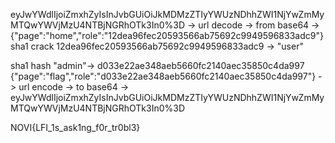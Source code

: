 eyJwYWdlIjoiZmxhZyIsInJvbGUiOiJkMDMzZTIyYWUzNDhhZWI1NjYwZmMyMTQwYWVjMzU4NTBjNGRhOTk3In0%3D
 -> url decode 
  -> from base64 
    -> {"page":"home","role":"12dea96fec20593566ab75692c9949596833adc9"}
sha1 crack 12dea96fec20593566ab75692c9949596833adc9 -> "user"

sha1 hash "admin"-> d033e22ae348aeb5660fc2140aec35850c4da997
{"page":"flag","role":"d033e22ae348aeb5660fc2140aec35850c4da997"} 
  -> url encode 
    -> to base64 
      -> eyJwYWdlIjoiZmxhZyIsInJvbGUiOiJkMDMzZTIyYWUzNDhhZWI1NjYwZmMyMTQwYWVjMzU4NTBjNGRhOTk3In0%3D
      
NOVI{LFI_1s_ask1ng_f0r_tr0bl3}
